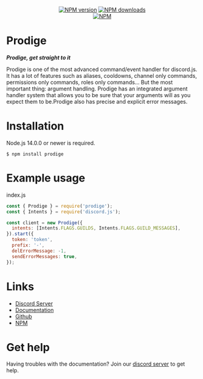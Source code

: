 <div align="center">
  <p>
    <br />
    <a href="https://www.npmjs.com/package/prodige"><img src="https://img.shields.io/npm/v/prodige.svg?maxAge=3600" alt="NPM version" /></a>
    <a href="https://www.npmjs.com/package/prodige"><img src="https://img.shields.io/npm/dt/prodige.svg?maxAge=3600" alt="NPM downloads" /></a>    
    <br />
    <a href='https://nodei.co/npm/prodige/' target='_blank'><img src="https://nodei.co/npm/prodige.png" alt="NPM" /></a>
    <br />
  </p>
</div>

# Prodige

_**Prodige, get straight to it**_

Prodige is one of the most advanced command/event handler for discord.js. It has a lot of features such as aliases, cooldowns, channel only commands, permissions only commands, roles only commands... But the most important thing: argument handling. Prodige has an integrated argument handler system that allows you to be sure that your arguments will as you expect them to be.Prodige also has precise and explicit error messages.

# Installation

Node.js 14.0.0 or newer is required.

```
$ npm install prodige
```

# Example usage

index.js

```js
const { Prodige } = require('prodige');
const { Intents } = require('discord.js');

const client = new Prodige({
  intents: [Intents.FLAGS.GUILDS, Intents.FLAGS.GUILD_MESSAGES],
}).start({
  token: 'token',
  prefix: '-',
  delErrorMessage: -1,
  sendErrorMessages: true,
});
```

# Links

- [Discord Server](https://discord.gg/es2CtXymWP)
- [Documentation](https://theexpensiveee.gitbook.io/prodige)
- [Github](https://github.com/Expensiveee/prodige)
- [NPM](https://npmjs.com/package/prodige)

# Get help

Having troubles with the documentation? Join our [discord server](https://discord.gg/es2CtXymWP) to get help.
